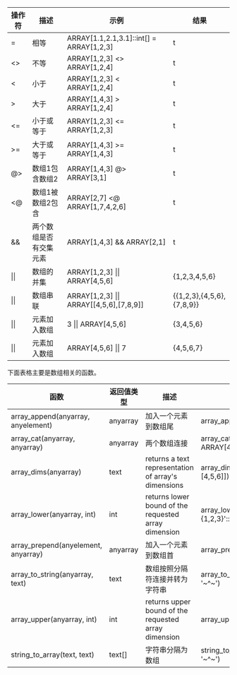 

| 操作符 | 描述                   | 示例                                       | 结果                      |
| ------ | ---------------------- | ------------------------------------------ | ------------------------- |
| =      | 相等                   | ARRAY[1.1,2.1,3.1]::int[]   = ARRAY[1,2,3] | t                         |
| <>     | 不等                   | ARRAY[1,2,3]   <> ARRAY[1,2,4]             | t                         |
| <      | 小于                   | ARRAY[1,2,3]   < ARRAY[1,2,4]              | t                         |
| >      | 大于                   | ARRAY[1,4,3]   > ARRAY[1,2,4]              | t                         |
| <=     | 小于或等于             | ARRAY[1,2,3]   <= ARRAY[1,2,3]             | t                         |
| >=     | 大于或等于             | ARRAY[1,4,3]   >= ARRAY[1,4,3]             | t                         |
| @>     | 数组1包含数组2         | ARRAY[1,4,3]   @> ARRAY[3,1]               | t                         |
| <@     | 数组1被数组2包含      | ARRAY[2,7]   <@ ARRAY[1,7,4,2,6]           | t                         |
| &&     | 两个数组是否有交集元素 | ARRAY[1,4,3]   && ARRAY[2,1]               | t                         |
| \|\|   | 数组的并集             | ARRAY[1,2,3]   \|\| ARRAY[4,5,6]           | {1,2,3,4,5,6}             |
| \|\|   | 数组串联               | ARRAY[1,2,3]   \|\| ARRAY[[4,5,6],[7,8,9]] | {{1,2,3},{4,5,6},{7,8,9}} |
| \|\|   | 元素加入数组           | 3 \|\|   ARRAY[4,5,6]                      | {3,4,5,6}                 |
| \|\|   | 元素加入数组           | ARRAY[4,5,6]   \|\| 7                      | {4,5,6,7}                 |



下面表格主要是数组相关的函数。

| 函数                                | 返回值类型 | 描述                                                   | 示例                                     | 结果        |
| ----------------------------------- | ---------- | ------------------------------------------------------ | ---------------------------------------- | ----------- |
| array_append(anyarray, anyelement)  | anyarray   | 加入一个元素到数组尾                                   | array_append(ARRAY[1,2],   3)            | {1,2,3}     |
| array_cat(anyarray, anyarray)       | anyarray   | 两个数组连接                                           | array_cat(ARRAY[1,2,3],   ARRAY[4,5])    | {1,2,3,4,5} |
| array_dims(anyarray)                | text       | returns   a text representation of array's dimensions  | array_dims(ARRAY[[1,2,3],   [4,5,6]])    | [1:2]       |
| array_lower(anyarray, int)          | int        | returns   lower bound of the requested array dimension | array_lower('[0:2]={1,2,3}'::int[],   1) | 0           |
| array_prepend(anyelement, anyarray) | anyarray   | 加入一个元素到数组首                                   | array_prepend(1,   ARRAY[2,3])           | {1,2,3}     |
| array_to_string(anyarray, text)     | text       | 数组按照分隔符连接并转为字符串                         | array_to_string(ARRAY[1,   2, 3], '~^~') | 1~^~2~^~3   |
| array_upper(anyarray, int)          | int        | returns   upper bound of the requested array dimension | array_upper(ARRAY[1,2,3,4],   1)         | 4           |
| string_to_array(text, text)         | text[]     | 字符串分隔为数组                                       | string_to_array('xx~^~yy~^~zz',   '~^~') | {xx,yy,zz}  |
